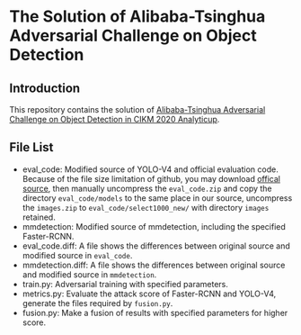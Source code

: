 # The Solution of Alibaba-Tsinghua Adversarial Challenge on Object Detection
## Introduction
This repository contains the solution of [Alibaba-Tsinghua Adversarial Challenge on Object Detection in CIKM 2020 Analyticup](http://www.cikm2020.org/adversarial-challenge-on-object-detection/).

## File List
- eval_code: Modified source of YOLO-V4 and official evaluation code. Because of the file size limitation of github, you may download [offical source](https://tianchi-competition.oss-accelerate.aliyuncs.com/531806/data.zip), then manually uncompress the `eval_code.zip` and copy the directory `eval_code/models` to the same place in our source, uncompress the `images.zip` to `eval_code/select1000_new/` with directory `images` retained.
- mmdetection: Modified source of mmdetection, including the specified Faster-RCNN. 
- eval_code.diff: A file shows the differences between original source and modified source in `eval_code`. 
- mmdetection.diff: A file shows the differences between original source and modified source in `mmdetection`. 
- train.py: Adversarial training with specified parameters.  
- metrics.py: Evaluate the attack score of Faster-RCNN and YOLO-V4, generate the files required by `fusion.py`.  
- fusion.py: Make a fusion of results with specified parameters for higher score.








